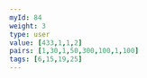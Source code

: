 ```yaml
---
myId: 84
weight: 3
type: user
value: [433,1,1,2]
pairs: [1,30,1,50,300,100,1,100]
tags: [6,15,19,25]
---
```

